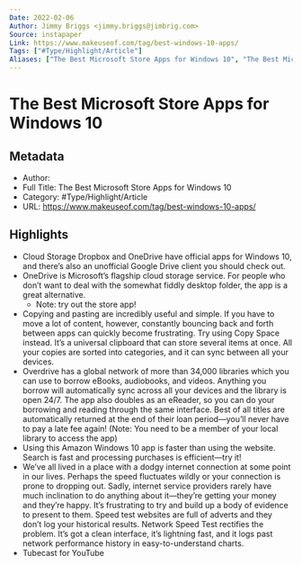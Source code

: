 ```yaml
---
Date: 2022-02-06
Author: Jimmy Briggs <jimmy.briggs@jimbrig.com>
Source: instapaper
Link: https://www.makeuseof.com/tag/best-windows-10-apps/
Tags: ["#Type/Highlight/Article"]
Aliases: ["The Best Microsoft Store Apps for Windows 10", "The Best Microsoft Store Apps for Windows 10"]
---
```

# The Best Microsoft Store Apps for Windows 10

## Metadata
- Author: 
- Full Title: The Best Microsoft Store Apps for Windows 10
- Category: #Type/Highlight/Article
- URL: https://www.makeuseof.com/tag/best-windows-10-apps/

## Highlights
- Cloud Storage
  Dropbox and OneDrive have official apps for Windows 10, and there’s also an unofficial Google Drive client you should check out.
- OneDrive is Microsoft’s flagship cloud storage service. For people who don’t want to deal with the somewhat fiddly desktop folder, the app is a great alternative.
    - Note: try out the store app!
- Copying and pasting are incredibly useful and simple. If you have to move a lot of content, however, constantly bouncing back and forth between apps can quickly become frustrating.
  Try using Copy Space instead. It’s a universal clipboard that can store several items at once. All your copies are sorted into categories, and it can sync between all your devices.
- Overdrive has a global network of more than 34,000 libraries which you can use to borrow eBooks, audiobooks, and videos.
  Anything you borrow will automatically sync across all your devices and the library is open 24/7. The app also doubles as an eReader, so you can do your borrowing and reading through the same interface.
  Best of all titles are automatically returned at the end of their loan period—you’ll never have to pay a late fee again!
  (Note: You need to be a member of your local library to access the app)
- Using this Amazon Windows 10 app is faster than using the website. Search is fast and processing purchases is efficient—try it!
- We’ve all lived in a place with a dodgy internet connection at some point in our lives. Perhaps the speed fluctuates wildly or your connection is prone to dropping out. Sadly, internet service providers rarely have much inclination to do anything about it—they’re getting your money and they’re happy.
  It’s frustrating to try and build up a body of evidence to present to them. Speed test websites are full of adverts and they don’t log your historical results.
  Network Speed Test rectifies the problem. It’s got a clean interface, it’s lightning fast, and it logs past network performance history in easy-to-understand charts.
- Tubecast for YouTube
